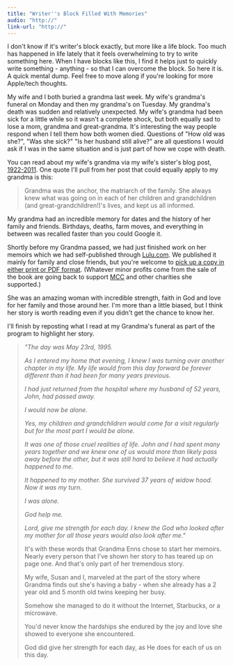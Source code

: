 ```yaml
---
title: "Writer''s Block Filled With Memories"
audio: "http://"
link-url: "http://"
---
```

<p>I don't know if it's writer's block exactly, but more like a life block. Too much has happened in life lately that it feels overwhelming to try to write something here. When I have blocks like this, I find it helps just to quickly write something - anything - so that I can overcome the block. So here it is. A quick mental dump. Feel free to move along if you're looking for more Apple/tech thoughts.</p>
<p>My wife and I both buried a grandma last week. My wife's grandma's funeral on Monday and then my grandma's on Tuesday. My grandma's death was sudden and relatively unexpected. My wife's grandma had been sick for a little while so it wasn't a complete shock, but both equally sad to lose a mom, grandma and great-grandma. It's interesting the way people respond when I tell them how both women died. Questions of "How old was she?", "Was she sick?" "Is her husband still alive?" are all questions I would ask if I was in the same situation and is just part of how we cope with death.</p>
<p>You can read about my wife's grandma via my wife's sister's blog post, <a href="http://amovingtale.blogspot.com/2011/08/1922-2011.html">1922-2011</a>. One quote I'll pull from her post that could equally apply to my grandma is this:</p>
<blockquote><p>Grandma was the anchor, the matriarch of the family. She always knew what was going on in each of her children and grandchildren (and great-grandchildren!)'s lives, and kept us all informed. </p></blockquote>
<p>My grandma had an incredible memory for dates and the history of her family and friends. Birthdays, deaths, farm moves, and everything in between was recalled faster than you could Google it.</p>
<p>Shortly before my Grandma passed, we had just finished work on her memoirs which we had self-published through <a href="http://www.lulu.com">Lulu.com</a>. We published it mainly for family and close friends, but you're welcome to <a href="http://www.lulu.com/product/paperback/annies-journey-%282nd-ed%29/15166091">pick up a copy in either print or PDF format</a>. (Whatever minor profits come from the sale of the book are going back to support <a href="http://www.mcc.org/">MCC</a> and other charities she supported.) </p>
<p>She was an amazing woman with incredible strength, faith in God and love for her family and those around her. I'm more than a little biased, but I think her story is worth reading even if you didn't get the chance to know her.</p>
<p>I'll finish by reposting what I read at my Grandma's funeral as part of the program to highlight her story.</p>
<blockquote><p><em>"The day was May 23rd, 1995. </p>
<p>As I entered my home that evening, I knew I was turning over another chapter in my life. My life would from this day forward be forever different than it had been for many years previous.</p>
<p>I had just returned from the hospital where my husband of 52 years, John, had passed away.</p>
<p>I would now be alone.</p>
<p>Yes, my children and grandchildren would come for a visit regularly but for the most part I would be alone.</p>
<p>It was one of those cruel realities of life. John and I had spent many years together and we knew one of us would more than likely pass away before the other, but it was still hard to believe it had actually happened to me.</p>
<p>It happened to my mother. She survived 37 years of widow hood. Now it was my turn.</p>
<p>I was alone. </p>
<p>God help me.</p>
<p>Lord, give me strength for each day. I knew the God who looked after my mother for all those years would also look after me."</em></p>
<p>It's with these words that Grandma Enns chose to start her memoirs. Nearly every person that I've shown her story to has teared up on page one. And that's only part of her tremendous story.</p>
<p>My wife, Susan and I, marveled at the part of the story where Grandma finds out she's having a baby - when she already has a 2 year old and 5 month old twins keeping her busy.</p>
<p>Somehow she managed to do it without the Internet, Starbucks, or a microwave.</p>
<p>You'd never know the hardships she endured by the joy and love she showed to everyone she encountered.</p>
<p>God did give her strength for each day, as He does for each of us on this day.</p>
<blockquote>

